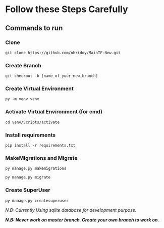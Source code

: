 # Follow these Steps Carefully
## Commands to run
### Clone
```commandline
git clone https://github.com/nhridoy/MainTF-New.git
```
### Create Branch
```commandline
git checkout -b [name_of_your_new_branch]
```
### Create Virtual Environment
```commandline
py -m venv venv
```
### Activate Virtual Environment (for cmd)
```commandline
cd venv/Scripts/activate
```
### Install requirements
```commandline
pip install -r requirements.txt
```
### MakeMigrations and Migrate
```commandline
py manage.py makemigrations
```
```commandline
py manage.py migrate
```
### Create SuperUser
```commandline
py manage.py createsuperuser
```

_N.B: Currently Using sqlite database for development purpose._

**_N.B: Never work on master branch. Create your own branch to work on._**